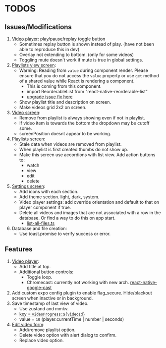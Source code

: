 # TODOS

## Issues/Modifications

1. [Video player](components/video-player.tsx): play/pause/replay toggle button
   - Sometimes replay button is shown instead of play. (have not been able to reproduce this in dev)
   - Overlay not extending to bottom. (only for some videos)
   - Toggling mute doesn't work if mute is true in global settings.
2. [Playlists view screen](<app/(modals)/playlists/view/[id].tsx>):
   - Warning: Reading from `value` during component render. Please ensure that you do not access the `value` property or use `get` method of a shared value while React is rendering a component.
     - This is coming from this component.
     - import ReorderableList from "react-native-reorderable-list"
     - [upgrade issue fix here](https://github.com/omahili/react-native-reorderable-list/issues/20)
   - Show playlist title and description on screen.
   - Make videos grid 2x2 on screen.
3. [Video screen](<app/(tabs)/index.tsx>):
   - Remove from playlist is always showing even if not in playlist.
   - If video item is towards the bottom the dropdown may be cutoff some.
   - screenPosition doesnt appear to be working.
4. [Playlists screen](<app/(tabs)/playlists.tsx>):
   - Stale data when videos are removed from playlist.
   - When playlist is first created thumbs do not show up.
   - Make this screen use accordions with list view. Add action buttons to:
     - watch
     - view
     - edit
     - delete
5. [Settings screen](<app/(tabs)/settings.tsx>):
   - Add icons with each section.
   - Add theme section. light, dark, system.
   - Video player settings: add override orientation and default to that on player component if true.
   - Delete all videos and images that are not associated with a row in the database. Or find a way to do this on app start.
     - [list-all-files.ts](lib/list-all-files.ts)
6. Database and file creation:
   - Use toast.promise to verify success or error.

## Features

1. [Video player](components/video-player.tsx):
   - Add title at top.
   - Additional button controls:
     - Toggle loop.
     - Chromecast: currently not working with new arch. [react-native-google-cast](https://react-native-google-cast.github.io/docs/components/CastButton)
2. Add custom expo config plugin to enable flag_secure. Hide/blackout screen when inactive or in background.
3. Save timestamp of last view of video.
   - Use zustand and mmkv.
   - [key = `videoProgress:${videoId}`](lib/store.ts#L381)
   - value = `10` (player.currentTime | number | seconds)
4. [Edit video form](components/forms/edit-video.tsx):
   - Add/remove playlist option.
   - Delete video option with alert dialog to confirm.
   - Replace video option.
